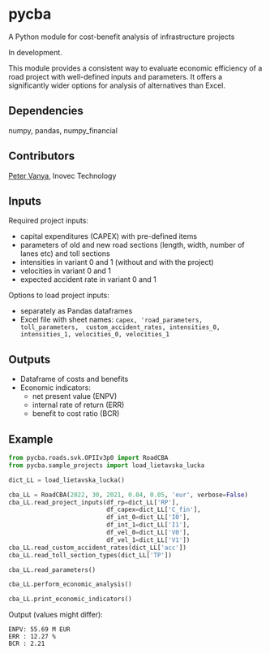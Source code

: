 # pycba
A Python module for cost-benefit analysis of infrastructure projects

In development.

This module provides a consistent way to evaluate economic efficiency
of a road project with well-defined inputs and parameters.
It offers a significantly wider options for analysis of alternatives
than Excel.

## Dependencies
numpy, pandas, numpy_financial

## Contributors
[Peter Vanya](https://github.com/petervanya), Inovec Technology

## Inputs
Required project inputs:
* capital expenditures (CAPEX) with pre-defined items
* parameters of old and new road sections (length, width, number of lanes etc)
  and toll sections
* intensities in variant 0 and 1 (without and with the project)
* velocities in variant 0 and 1
* expected accident rate in variant 0 and 1

Options to load project inputs:
* separately as Pandas dataframes
* Excel file with sheet names: `capex, 'road_parameters, toll_parameters, 
custom_accident_rates, intensities_0, intensities_1, velocities_0, velocities_1`

## Outputs
* Dataframe of costs and benefits
* Economic indicators:
  - net present value (ENPV)
  - internal rate of return (ERR)
  - benefit to cost ratio (BCR)

## Example

```python
from pycba.roads.svk.OPIIv3p0 import RoadCBA
from pycba.sample_projects import load_lietavska_lucka

dict_LL = load_lietavska_lucka()

cba_LL = RoadCBA(2022, 30, 2021, 0.04, 0.05, 'eur', verbose=False)
cba_LL.read_project_inputs(df_rp=dict_LL['RP'], 
                           df_capex=dict_LL['C_fin'],
                           df_int_0=dict_LL['I0'], 
                           df_int_1=dict_LL['I1'],
                           df_vel_0=dict_LL['V0'], 
                           df_vel_1=dict_LL['V1'])
cba_LL.read_custom_accident_rates(dict_LL['acc'])
cba_LL.read_toll_section_types(dict_LL['TP'])

cba_LL.read_parameters()

cba_LL.perform_economic_analysis()

cba_LL.print_economic_indicators()
```

Output (values might differ):
```
ENPV: 55.69 M EUR
ERR : 12.27 %
BCR : 2.21
```



